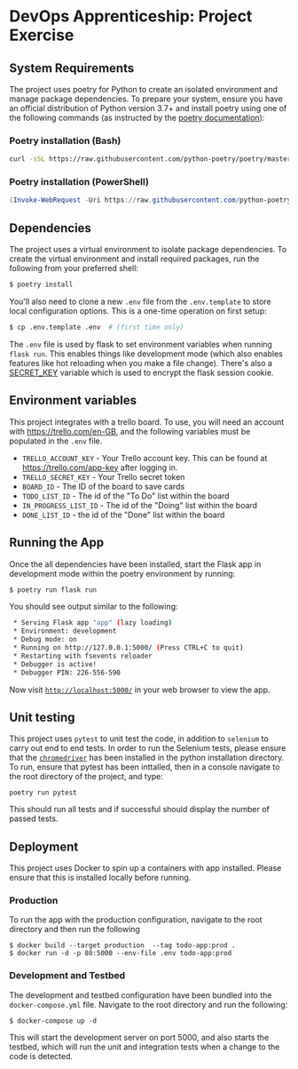 # DevOps Apprenticeship: Project Exercise

## System Requirements

The project uses poetry for Python to create an isolated environment and manage package dependencies. To prepare your system, ensure you have an official distribution of Python version 3.7+ and install poetry using one of the following commands (as instructed by the [poetry documentation](https://python-poetry.org/docs/#system-requirements)):

### Poetry installation (Bash)

```bash
curl -sSL https://raw.githubusercontent.com/python-poetry/poetry/master/get-poetry.py | python
```

### Poetry installation (PowerShell)

```powershell
(Invoke-WebRequest -Uri https://raw.githubusercontent.com/python-poetry/poetry/master/get-poetry.py -UseBasicParsing).Content | python
```

## Dependencies

The project uses a virtual environment to isolate package dependencies. To create the virtual environment and install required packages, run the following from your preferred shell:

```bash
$ poetry install
```

You'll also need to clone a new `.env` file from the `.env.template` to store local configuration options. This is a one-time operation on first setup:

```bash
$ cp .env.template .env  # (first time only)
```

The `.env` file is used by flask to set environment variables when running `flask run`. This enables things like development mode (which also enables features like hot reloading when you make a file change). There's also a [SECRET_KEY](https://flask.palletsprojects.com/en/1.1.x/config/#SECRET_KEY) variable which is used to encrypt the flask session cookie.

## Environment variables

This project integrates with a trello board. To use, you will need an account with https://trello.com/en-GB, and the following variables must be populated in the `.env` file.

* `TRELLO_ACCOUNT_KEY` - Your Trello account key. This can be found at https://trello.com/app-key after logging in.
* `TRELLO_SECRET_KEY` - Your Trello secret token
* `BOARD_ID` - The ID of the board to save cards
* `TODO_LIST_ID` - The id of the "To Do" list within the board
* `IN_PROGRESS_LIST_ID` - The id of the "Doing" list within the board
* `DONE_LIST_ID` - the id of the "Done" list within the board

## Running the App

Once the all dependencies have been installed, start the Flask app in development mode within the poetry environment by running:
```bash
$ poetry run flask run
```

You should see output similar to the following:
```bash
 * Serving Flask app "app" (lazy loading)
 * Environment: development
 * Debug mode: on
 * Running on http://127.0.0.1:5000/ (Press CTRL+C to quit)
 * Restarting with fsevents reloader
 * Debugger is active!
 * Debugger PIN: 226-556-590
```
Now visit [`http://localhost:5000/`](http://localhost:5000/) in your web browser to view the app.

## Unit testing

This project uses `pytest` to unit test the code, in addition to `selenium` to carry out end to end tests.
In order to run the Selenium tests, please ensure that the [`chromedriver`](https://chromedriver.chromium.org/) has been installed in the python installation directory.
To run, ensure that pytest has been inttalled, then in a console navigate to the root directory of the project, and type:

```
poetry run pytest
```

This should run all tests and if successful should display the number of passed tests.

## Deployment

This project uses Docker to spin up a containers with app installed. Please ensure that this is installed locally before running.

### Production

To run the app with the production configuration, navigate to the root directory and then run the following

```
$ docker build --target production  --tag todo-app:prod .
$ docker run -d -p 80:5000 --env-file .env todo-app:prod
```

### Development and Testbed

The development and testbed configuration have been bundled into the `docker-compose.yml` file. Navigate to the root directory and run the following:

```
$ docker-compose up -d
```

This will start the development server on port 5000, and also starts the testbed, which will run the unit and integration tests when a change to the code is detected.